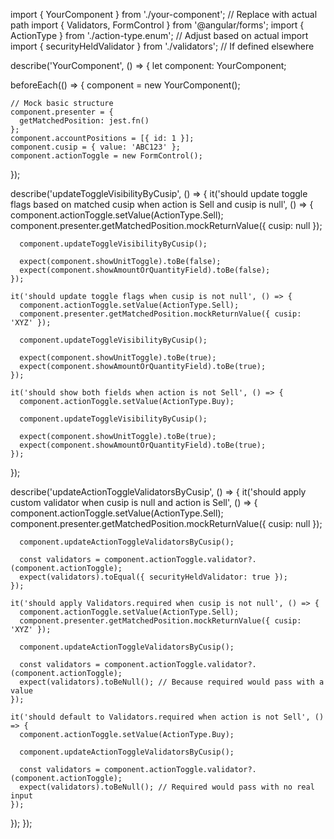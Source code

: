 import { YourComponent } from './your-component'; // Replace with actual path
import { Validators, FormControl } from '@angular/forms';
import { ActionType } from './action-type.enum'; // Adjust based on actual import
import { securityHeldValidator } from './validators'; // If defined elsewhere

describe('YourComponent', () => {
  let component: YourComponent;

  beforeEach(() => {
    component = new YourComponent();

    // Mock basic structure
    component.presenter = {
      getMatchedPosition: jest.fn()
    };
    component.accountPositions = [{ id: 1 }];
    component.cusip = { value: 'ABC123' };
    component.actionToggle = new FormControl();
  });

  describe('updateToggleVisibilityByCusip', () => {
    it('should update toggle flags based on matched cusip when action is Sell and cusip is null', () => {
      component.actionToggle.setValue(ActionType.Sell);
      component.presenter.getMatchedPosition.mockReturnValue({ cusip: null });

      component.updateToggleVisibilityByCusip();

      expect(component.showUnitToggle).toBe(false);
      expect(component.showAmountOrQuantityField).toBe(false);
    });

    it('should update toggle flags when cusip is not null', () => {
      component.actionToggle.setValue(ActionType.Sell);
      component.presenter.getMatchedPosition.mockReturnValue({ cusip: 'XYZ' });

      component.updateToggleVisibilityByCusip();

      expect(component.showUnitToggle).toBe(true);
      expect(component.showAmountOrQuantityField).toBe(true);
    });

    it('should show both fields when action is not Sell', () => {
      component.actionToggle.setValue(ActionType.Buy);

      component.updateToggleVisibilityByCusip();

      expect(component.showUnitToggle).toBe(true);
      expect(component.showAmountOrQuantityField).toBe(true);
    });
  });

  describe('updateActionToggleValidatorsByCusip', () => {
    it('should apply custom validator when cusip is null and action is Sell', () => {
      component.actionToggle.setValue(ActionType.Sell);
      component.presenter.getMatchedPosition.mockReturnValue({ cusip: null });

      component.updateActionToggleValidatorsByCusip();

      const validators = component.actionToggle.validator?.(component.actionToggle);
      expect(validators).toEqual({ securityHeldValidator: true });
    });

    it('should apply Validators.required when cusip is not null', () => {
      component.actionToggle.setValue(ActionType.Sell);
      component.presenter.getMatchedPosition.mockReturnValue({ cusip: 'XYZ' });

      component.updateActionToggleValidatorsByCusip();

      const validators = component.actionToggle.validator?.(component.actionToggle);
      expect(validators).toBeNull(); // Because required would pass with a value
    });

    it('should default to Validators.required when action is not Sell', () => {
      component.actionToggle.setValue(ActionType.Buy);

      component.updateActionToggleValidatorsByCusip();

      const validators = component.actionToggle.validator?.(component.actionToggle);
      expect(validators).toBeNull(); // Required would pass with no real input
    });
  });
});